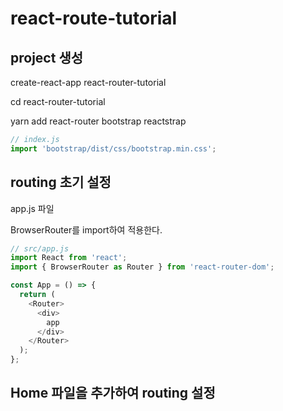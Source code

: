 # react-route-tutorial

## project 생성

create-react-app react-router-tutorial

cd react-router-tutorial

yarn add react-router bootstrap reactstrap

```js
// index.js
import 'bootstrap/dist/css/bootstrap.min.css';
```

## routing 초기 설정

app.js 파일

BrowserRouter를 import하여 적용한다.

```js
// src/app.js
import React from 'react';
import { BrowserRouter as Router } from 'react-router-dom';

const App = () => {
  return (
    <Router>
      <div>
        app
      </div>
    </Router>
  );
};
```

## Home 파일을 추가하여 routing 설정
